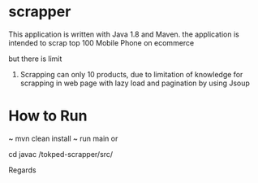 # scrapper

This application is written with Java 1.8 and Maven. the application is intended to scrap top 100 Mobile Phone on ecommerce

but there is limit 

1. Scrapping can only 10 products, due to limitation of knowledge for scrapping in web page with lazy load and pagination by using Jsoup

# How to Run 
~ mvn clean install
~ run main 
or

cd <apps location>
javac /tokped-scrapper/src/


Regards 
